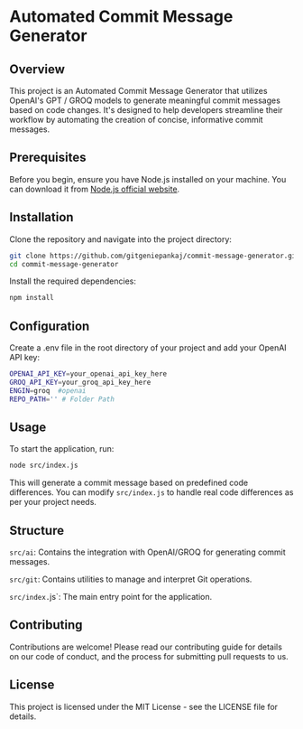 # Automated Commit Message Generator

## Overview
This project is an Automated Commit Message Generator that utilizes OpenAI's GPT / GROQ models to generate meaningful commit messages based on code changes. It's designed to help developers streamline their workflow by automating the creation of concise, informative commit messages.

## Prerequisites
Before you begin, ensure you have Node.js installed on your machine. You can download it from [Node.js official website](https://nodejs.org/).

## Installation

Clone the repository and navigate into the project directory:

```bash
git clone https://github.com/gitgeniepankaj/commit-message-generator.git
cd commit-message-generator
```

Install the required dependencies:
```bash
npm install
```

## Configuration

Create a .env file in the root directory of your project and add your OpenAI API key:

```bash
OPENAI_API_KEY=your_openai_api_key_here 
GROQ_API_KEY=your_groq_api_key_here
ENGIN=groq  #openai
REPO_PATH='' # Folder Path
```

## Usage

To start the application, run:

```bash
node src/index.js
```

This will generate a commit message based on predefined code differences. You can modify `src/index.js` to handle real code differences as per your project needs.

## Structure
`src/ai`: Contains the integration with OpenAI/GROQ for generating commit messages.

`src/git`: Contains utilities to manage and interpret Git operations.

`src/index.`js`: The main entry point for the application.

## Contributing

Contributions are welcome! Please read our contributing guide for details on our code of conduct, and the process for submitting pull requests to us.

## License
This project is licensed under the MIT License - see the LICENSE file for details.